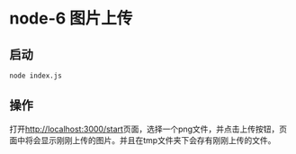 # node-6 图片上传

## 启动

```shell
node index.js
```

## 操作

打开[http://localhost:3000/start](http://localhost:3000/start)页面，选择一个png文件，并点击上传按钮，页面中将会显示刚刚上传的图片。并且在tmp文件夹下会存有刚刚上传的文件。
